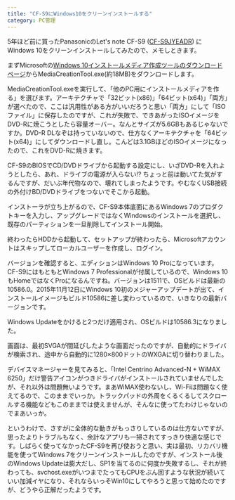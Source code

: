 ```yaml
---
title: "CF-S9にWindows10をクリーンインストールする"
category: PC管理
---
```


5年ほど前に買ったPanasonicのLet's note CF-S9 ([CF-S9JYEADR](http://panasonic.jp/pc/p-db/CF-S9JYEADR.html)) にWindows 10をクリーンインストールしてみたので、メモしときます。

まずMicrosoftの[Windows 10インストールメディア作成ツールのダウンロードページ](https://www.microsoft.com/ja-jp/software-download/windows10)からMediaCreationTool.exe(約18MB)をダウンロードします。

MediaCreationTool.exeを実行して、「他のPC用にインストールメディアを作る」を選びます。アーキテクチャで「32ビット(x86)」「64ビット(x64)」「両方」が選べたので、ここは汎用性がある方がいいだろうと思い「両方」にして「ISOファイル」に保存したのですが、これが失敗で、できあがったISOイメージをDVD-Rに焼こうとしたら容量オーバー。なんとサイズが5.6GBもあるじゃないですか。DVD-R DLなぞは持っていないので、仕方なくアーキテクチャを「64ビット(x64)」にしてダウンロードし直し。こんどは3.1GBほどのISOイメージになったので、これをDVD-Rに焼きます。

CF-S9のBIOSでCD/DVDドライブから起動する設定にし、いざDVD-Rを入れようとしたら、あれ、ドライブの電源が入らない!? ちょっと前は動いてた気がするんですが、だいぶ年代物なので、壊れてしまったようです。やむなくUSB接続の外付けBD/DVDドライブをつないでそこから起動。

インストーラが立ち上がるので、CF-S9本体底面にあるWindows 7のプロダクトキーを入力し、アップグレードではなくWindowsのインストールを選択し、既存のパーティションを一旦削除してインストール開始。

終わったらHDDから起動して、セットアップが終わったら、Microsoftアカウントはスキップしてローカルユーザーを作成し、ログイン。

バージョンを確認すると、エディションはWindows 10 Proになっています。CF-S9にはもともとWindows 7 Professionalが付属しているので、Windows 10もHomeではなくProになるんですね。バージョンは1511で、OSビルドは最新の10586.0。2015年11月12日にWindows 10初のメジャーアップデートが出て、インストールイメージもビルド10586に差し変わっているので、いきなりの最新バージョンです。

Windows Updateをかけると2つだけ適用され、OSビルドは10586.3になりました。

画面は、最初SVGAが間延びしたような画面だったのですが、自動的にドライバが検索され、途中から自動的に1280×800ドットのWXGAに切り替わりました。

デバイスマネージャーを見てみると、「Intel Centrino Advanced-N + WiMAX 6250」だけ警告アイコンがつきドライバがインストールされていませんでしたが、それ以外は問題無いようです。まあWiMAX使わないし、Wi-Fiは問題なく使えてるので、このままでいっか。トラックパッドの外周をくるくるしてスクロールする機能などもこのままでは使えませんが、そんなに使ってたわけじゃないのでまあいっか。

というわけで、さすがに全体的な動きがもっさりしているのは仕方ないですが、思ったよりトラブルもなく、余計なアプリも一掃されてすっきり快適な感じです。しばらく使ってなかったCF-S9を再び使おうと思い、実は最初、リカバリ機能を使ってWindows 7をクリーンインストールしたのですが、インストール後のWindows Updateは膨大だし、SP1を当てるのに何度か失敗するし、それが終わっても、svchost.exeがいつまでたってもCPUをぶん回すような状況が続いていい加減イヤになり、それならいっそWin10にしてやろうと思って始めたのですが、どうやら正解だったようです。
